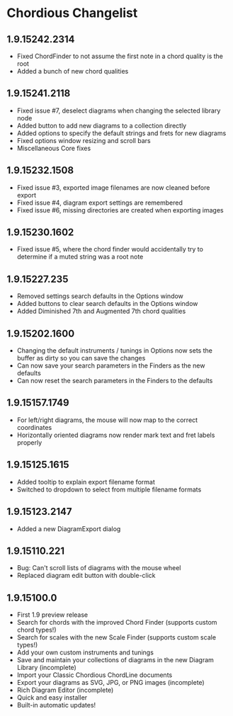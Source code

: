 # Chordious Changelist #

## 1.9.15242.2314 ##
* Fixed ChordFinder to not assume the first note in a chord quality is the root
* Added a bunch of new chord qualities

## 1.9.15241.2118 ##
* Fixed issue #7, deselect diagrams when changing the selected library node
* Added button to add new diagrams to a collection directly
* Added options to specify the default strings and frets for new diagrams
* Fixed options window resizing and scroll bars
* Miscellaneous Core fixes

## 1.9.15232.1508 ##
* Fixed issue #3, exported image filenames are now cleaned before export
* Fixed issue #4, diagram export settings are remembered
* Fixed issue #6, missing directories are created when exporting images 

## 1.9.15230.1602 ##
* Fixed issue #5, where the chord finder would accidentally try to determine if a muted string was a root note

## 1.9.15227.235 ##
* Removed settings search defaults in the Options window
* Added buttons to clear search defaults in the Options window
* Added Diminished 7th and Augmented 7th chord qualities

## 1.9.15202.1600 ##
* Changing the default instruments / tunings in Options now sets the buffer as dirty so you can save the changes
* Can now save your search parameters in the Finders as the new defaults
* Can now reset the search parameters in the Finders to the defaults

## 1.9.15157.1749 ##
* For left/right diagrams, the mouse will now map to the correct coordinates
* Horizontally oriented diagrams now render mark text and fret labels properly

## 1.9.15125.1615 ##
* Added tooltip to explain export filename format
* Switched to dropdown to select from multiple filename formats

## 1.9.15123.2147 ##
* Added a new DiagramExport dialog

## 1.9.15110.221 ##
* Bug: Can't scroll lists of diagrams with the mouse wheel
* Replaced diagram edit button with double-click

## 1.9.15100.0 ##
* First 1.9 preview release
* Search for chords with the improved Chord Finder (supports custom chord types!)
* Search for scales with the new Scale Finder (supports custom scale types!)
* Add your own custom instruments and tunings
* Save and maintain your collections of diagrams in the new Diagram Library (incomplete)
* Import your Classic Chordious ChordLine documents
* Export your diagrams as SVG, JPG, or PNG images (incomplete)
* Rich Diagram Editor (incomplete)
* Quick and easy installer
* Built-in automatic updates!
